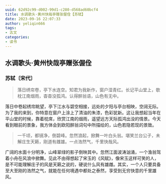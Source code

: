 ```yaml
---
uuid: 62d92c99-d002-99d1-c280-d568ad60bcf4
title: 水调歌头·黄州快哉亭赠张偓佺【苏轼】
date: 2023-09-16 22:07:33
author: yeliqin666
tags:
- 古文
categories:
- 读书
---
```

## 水调歌头·黄州快哉亭赠张偓佺
### 苏轼〔宋代〕

> 落日绣帘卷，亭下水连空。知君为我新作，窗户湿青红。长记平山堂上，欹枕江南烟雨，杳杳没孤鸿。认得醉翁语，山色有无中。

落日中卷起绣帘眺望，亭下江水与碧空相接，远处的夕阳与亭台相映，空阔无际。为了我的来到，你特意在窗户上涂上了清油的朱漆，色彩犹新。这让我想起当年在平山堂的时候，靠着枕席，欣赏江南的烟雨，遥望远方天际孤鸿出没的情景。今天看到眼前的景象，我方体会到欧阳醉翁词句中所描绘的，山色若隐若现的景致。

>一千顷，都镜净，倒碧峰。忽然浪起，掀舞一叶白头翁。堪笑兰台公子，未解庄生天籁，刚道有雌雄。一点浩然气，千里快哉风。

广阔的水面十分明净，山峰翠绿的影子倒映其中。忽然江面波涛汹涌，一个渔翁驾着小舟在风浪中掀舞。见此不由得想起了宋玉的《风赋》，像宋玉这样可笑的人，是不可能理解庄子的风是天籁之说的，硬说什么风有雄雌。其实，一个人只要具备至大至刚的浩然之气，就能在任何境遇中都处之泰然，享受到无穷快意的千里雄风。
